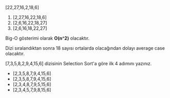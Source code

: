 [22,27,16,2,18,6]

1. [2,27,16,22,18,6]
2. [2,6,16,22,18,27]
3. [2,6,16,18,22,27]

Big-O gösterimi olarak **O(n^2)** olacaktır.

Dizi sıralandıktan sonra 18 sayısı ortalarda olacağından dolayı average case olacaktır.

[7,3,5,8,2,9,4,15,6] dizisinin Selection Sort'a göre ilk 4 adımını yazınız.

- [2,3,5,8,7,9,4,15,6]
- [2,3,5,8,7,9,4,15,6]
- [2,3,4,8,7,9,5,15,6]
- [2,3,4,5,7,9,8,15,6]


